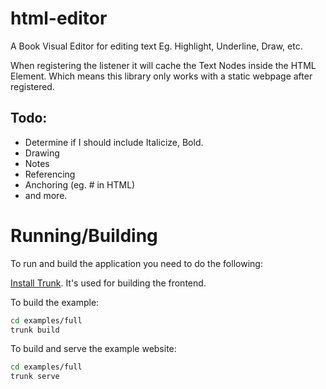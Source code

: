 # html-editor
A Book Visual Editor for editing text Eg. Highlight, Underline, Draw, etc.

When registering the listener it will cache the Text Nodes inside the HTML Element. Which means this library only works with a static webpage after registered.

## Todo:
 - Determine if I should include Italicize, Bold.
 - Drawing
 - Notes
 - Referencing
 - Anchoring (eg. # in HTML)
 - and more.


# Running/Building

To run and build the application you need to do the following:

[Install Trunk](https://trunkrs.dev/#install). It's used for building the frontend.



To build the example:
```bash
cd examples/full
trunk build
```

To build and serve the example website:
```bash
cd examples/full
trunk serve
```